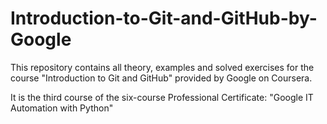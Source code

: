 # Introduction-to-Git-and-GitHub-by-Google

This repository contains all theory, examples and solved exercises for the course "Introduction to Git and GitHub" provided by Google on Coursera.

It is the third course of the six-course Professional Certificate: "Google IT Automation with Python"


